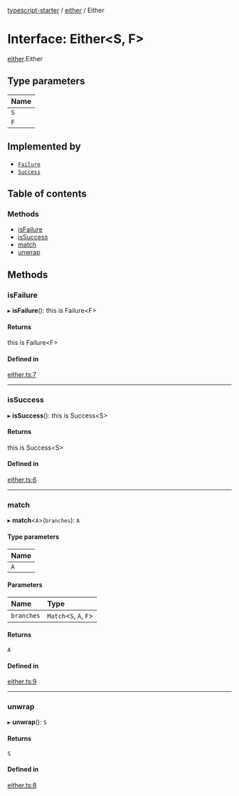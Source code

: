 [typescript-starter](../README.md) / [either](../modules/either.md) / Either

# Interface: Either<S, F\>

[either](../modules/either.md).Either

## Type parameters

| Name |
| :------ |
| `S` |
| `F` |

## Implemented by

- [`Failure`](../classes/either.Failure.md)
- [`Success`](../classes/either.Success.md)

## Table of contents

### Methods

- [isFailure](either.Either.md#isfailure)
- [isSuccess](either.Either.md#issuccess)
- [match](either.Either.md#match)
- [unwrap](either.Either.md#unwrap)

## Methods

### isFailure

▸ **isFailure**(): this is Failure<F\>

#### Returns

this is Failure<F\>

#### Defined in

[either.ts:7](https://github.com/m99coder/typescript-eslint-prettier/blob/3803c92/src/either.ts#L7)

___

### isSuccess

▸ **isSuccess**(): this is Success<S\>

#### Returns

this is Success<S\>

#### Defined in

[either.ts:6](https://github.com/m99coder/typescript-eslint-prettier/blob/3803c92/src/either.ts#L6)

___

### match

▸ **match**<`A`\>(`branches`): `A`

#### Type parameters

| Name |
| :------ |
| `A` |

#### Parameters

| Name | Type |
| :------ | :------ |
| `branches` | `Match`<`S`, `A`, `F`\> |

#### Returns

`A`

#### Defined in

[either.ts:9](https://github.com/m99coder/typescript-eslint-prettier/blob/3803c92/src/either.ts#L9)

___

### unwrap

▸ **unwrap**(): `S`

#### Returns

`S`

#### Defined in

[either.ts:8](https://github.com/m99coder/typescript-eslint-prettier/blob/3803c92/src/either.ts#L8)
